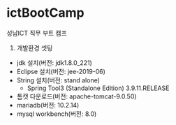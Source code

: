 # ictBootCamp
성남ICT 직무 부트 캠프

1. 개발환경 셋팅
  - jdk 설치(버전: jdk1.8.0_221)
  - Eclipse 설치(버전: jee-2019-06)
  - String 설치(버전: stand alone)
    - Spring Tool3 (Standalone Edition) 3.9.11.RELEASE
  - 톰캣 다운로드(버전: apache-tomcat-9.0.50)
  - mariadb(버전: 10.2.14)
  - mysql workbench(버전: 8.0)
